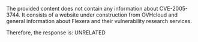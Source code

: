 The provided content does not contain any information about CVE-2005-3744. It consists of a website under construction from OVHcloud and general information about Flexera and their vulnerability research services.

Therefore, the response is: UNRELATED